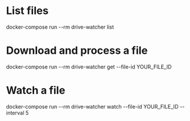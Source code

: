 # List files
docker-compose run --rm drive-watcher list

# Download and process a file
docker-compose run --rm drive-watcher get --file-id YOUR_FILE_ID

# Watch a file
docker-compose run --rm drive-watcher watch --file-id YOUR_FILE_ID --interval 5
